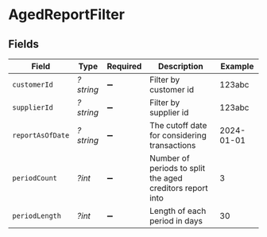 # AgedReportFilter


## Fields

| Field                                                     | Type                                                      | Required                                                  | Description                                               | Example                                                   |
| --------------------------------------------------------- | --------------------------------------------------------- | --------------------------------------------------------- | --------------------------------------------------------- | --------------------------------------------------------- |
| `customerId`                                              | *?string*                                                 | :heavy_minus_sign:                                        | Filter by customer id                                     | 123abc                                                    |
| `supplierId`                                              | *?string*                                                 | :heavy_minus_sign:                                        | Filter by supplier id                                     | 123abc                                                    |
| `reportAsOfDate`                                          | *?string*                                                 | :heavy_minus_sign:                                        | The cutoff date for considering transactions              | 2024-01-01                                                |
| `periodCount`                                             | *?int*                                                    | :heavy_minus_sign:                                        | Number of periods to split the aged creditors report into | 3                                                         |
| `periodLength`                                            | *?int*                                                    | :heavy_minus_sign:                                        | Length of each period in days                             | 30                                                        |